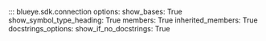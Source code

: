 ::: blueye.sdk.connection
    options:
      show_bases: True
      show_symbol_type_heading: True
      members: True
      inherited_members: True
      docstrings_options:
        show_if_no_docstrings: True
